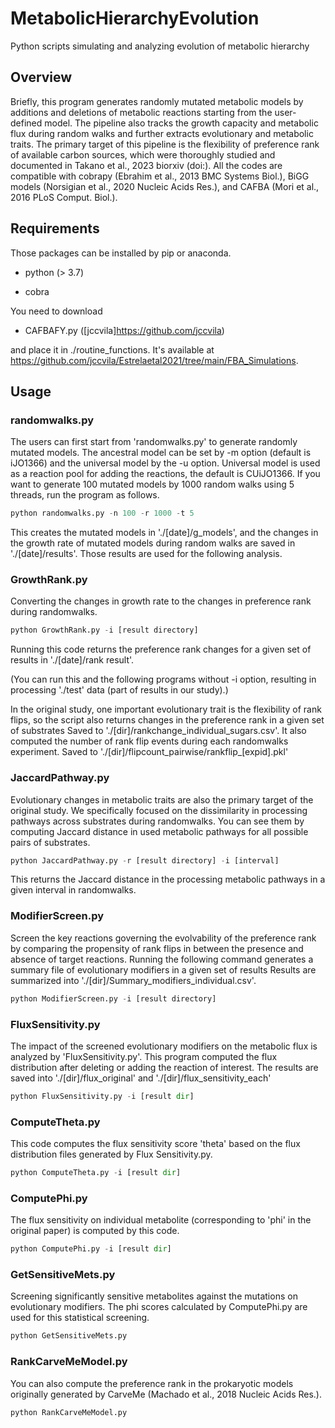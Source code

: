 # MetabolicHierarchyEvolution
Python scripts simulating and analyzing evolution of metabolic hierarchy

## Overview	
Briefly, this program generates randomly mutated metabolic models by additions and deletions of metabolic reactions
starting from the user-defined model. The pipeline also tracks the growth capacity and metabolic flux during 
random walks and further extracts evolutionary and metabolic traits.
The primary target of this pipeline is the flexibility of preference rank of available carbon sources, which were
thoroughly studied and documented in Takano et al., 2023 biorxiv (doi:).
All the codes are compatible with cobrapy (Ebrahim et al., 2013 BMC Systems Biol.), 
BiGG models (Norsigian et al., 2020 Nucleic Acids Res.), and CAFBA (Mori et al., 2016 PLoS Comput. Biol.). 

## Requirements
Those packages can be installed by pip or anaconda.

- python (> 3.7)

- cobra

You need to download 

- CAFBAFY.py ([jccvila]https://github.com/jccvila)

and place it in ./routine_functions. It's available at https://github.com/jccvila/Estrelaetal2021/tree/main/FBA_Simulations.

## Usage
### randomwalks.py
The users can first start from 'randomwalks.py' to generate randomly mutated models. 
The ancestral model can be set by -m option (default is iJO1366) and the universal model by the -u option. 
Universal model is used as a reaction pool for adding the reactions, the default is CUiJO1366.
If you want to generate 100 mutated models by 1000 random walks using 5 threads, run the program as follows.

```python
python randomwalks.py -n 100 -r 1000 -t 5
```

This creates the mutated models in './[date]/g_models', and the changes in the growth rate of mutated models 
during random walks are saved in './[date]/results'. Those results are used for the following analysis.

### GrowthRank.py
Converting the changes in growth rate to the changes in preference rank during randomwalks.
```python
python GrowthRank.py -i [result directory]
```
Running this code returns the preference rank changes for a given set of results in './[date]/rank result'.

(You can run this and the following programs without -i option, resulting in processing './test' data (part of results in our study).)

In the original study, one important evolutionary trait is the flexibility of rank flips, 
so the script also returns changes in the preference rank in a given set of substrates
Saved to './[dir]/rankchange_individual_sugars.csv'. 
It also computed the number of rank flip events during each randomwalks experiment. 
Saved to './[dir]/flipcount_pairwise/rankflip_[expid].pkl'

### JaccardPathway.py
Evolutionary changes in metabolic traits are also the primary target of the original study. 
We specifically focused on the dissimilarity in processing pathways across substrates during randomwalks.
You can see them by computing Jaccard distance in used metabolic pathways for all possible pairs of substrates.

```python
python JaccardPathway.py -r [result directory] -i [interval]
```

This returns the Jaccard distance in the processing metabolic pathways in a given interval in randomwalks. 

### ModifierScreen.py
Screen the key reactions governing the evolvability of the preference rank by comparing the propensity of
rank flips in between the presence and absence of target reactions.
Running the following command generates a summary file of evolutionary modifiers in a given set of results 
Results are summarized into './[dir]/Summary_modifiers_individual.csv'.

```python
python ModifierScreen.py -i [result directory]
```

### FluxSensitivity.py
The impact of the screened evolutionary modifiers on the metabolic flux is analyzed by 'FluxSensitivity.py'. 
This program computed the flux distribution after deleting or adding the reaction of interest. 
The results are saved into './[dir]/flux_original' and './[dir]/flux_sensitivity_each'

```python
python FluxSensitivity.py -i [result dir]
```

### ComputeTheta.py
This code computes the flux sensitivity score 'theta' based on the flux distribution files generated by Flux Sensitivity.py.       

```python
python ComputeTheta.py -i [result dir]
```

### ComputePhi.py
The flux sensitivity on individual metabolite (corresponding to 'phi' in the original paper) is computed by this code.

```python
python ComputePhi.py -i [result dir]
```

### GetSensitiveMets.py
Screening significantly sensitive metabolites against the mutations on evolutionary modifiers.
The phi scores calculated by ComputePhi.py are used for this statistical screening.

```python
python GetSensitiveMets.py
```

### RankCarveMeModel.py
You can also compute the preference rank in the prokaryotic models originally generated by CarveMe 
(Machado et al., 2018 Nucleic Acids Res.). 

```python
python RankCarveMeModel.py
```


